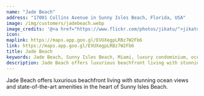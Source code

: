 ```yaml
---
name: "Jade Beach"
address: "17001 Collins Avenue in Sunny Isles Beach, Florida, USA"
image: /img/customers/jadebeach.webp
image_credits: '@<a href="https://www.flickr.com/photos/jikatu/">jikatu</a>'
icon: 
maplink: https://maps.app.goo.gl/EVUXegpLRBz7W2Fb6
link: https://maps.app.goo.gl/EVUXegpLRBz7W2Fb6
title: Jade Beach
keywords: Jade Beach, Sunny Isles Beach, Miami, luxury condominium, oceanfront living
description: Jade Beach offers luxurious beachfront living with stunning ocean views and state-of-the-art amenities in the heart of Sunny Isles Beach.
---
```

Jade Beach offers luxurious beachfront living with stunning ocean views and state-of-the-art amenities in the heart of Sunny Isles Beach.
